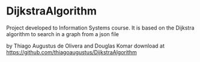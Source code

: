 DijkstraAlgorithm
=================

Project developed to Information Systems course. It is based on the Dijkstra algorithm to search in a graph from a json file

by Thiago Augustus de Olivera and Douglas Komar
download at https://github.com/thiagoaugustus/DijkstraAlgorithm